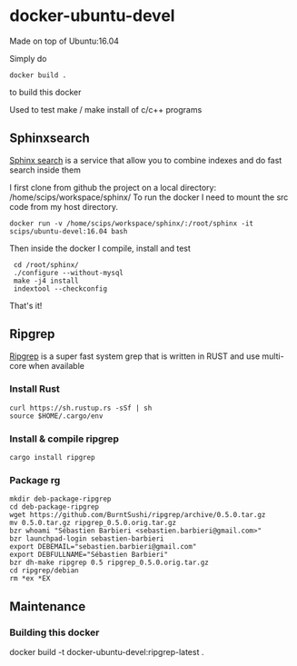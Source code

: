 # docker-ubuntu-devel

Made on top of Ubuntu:16.04

Simply do

    docker build .

to build this docker

Used to test make / make install of c/c++ programs

## Sphinxsearch

[Sphinx search](http://sphinxsearch.com/) is a service that allow you to combine indexes and do fast search inside them

I first clone from github the project on a local directory: /home/scips/workspace/sphinx/
To run the docker I need to mount the src code from my host directory.

    docker run -v /home/scips/workspace/sphinx/:/root/sphinx -it scips/ubuntu-devel:16.04 bash

Then inside the docker I compile, install and test

     cd /root/sphinx/
     ./configure --without-mysql
     make -j4 install
     indextool --checkconfig

That's it!

## Ripgrep

[Ripgrep](https://github.com/BurntSushi/ripgrep) is a super fast system grep that is written in RUST and use multi-core when available

### Install Rust

    curl https://sh.rustup.rs -sSf | sh
    source $HOME/.cargo/env

### Install & compile ripgrep

    cargo install ripgrep

### Package **rg**

    mkdir deb-package-ripgrep
    cd deb-package-ripgrep
    wget https://github.com/BurntSushi/ripgrep/archive/0.5.0.tar.gz
    mv 0.5.0.tar.gz ripgrep_0.5.0.orig.tar.gz
    bzr whoami "Sébastien Barbieri <sebastien.barbieri@gmail.com>"
    bzr launchpad-login sebastien-barbieri
    export DEBEMAIL="sebastien.barbieri@gmail.com"
    export DEBFULLNAME="Sébastien Barbieri"
    bzr dh-make ripgrep 0.5 ripgrep_0.5.0.orig.tar.gz
    cd ripgrep/debian
    rm *ex *EX



## Maintenance

### Building this docker

docker build -t docker-ubuntu-devel:ripgrep-latest .

